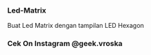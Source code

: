 ### Led-Matrix ###
Buat Led Matrix dengan tampilan LED Hexagon


### Cek On Instagram @geek.vroska ###
